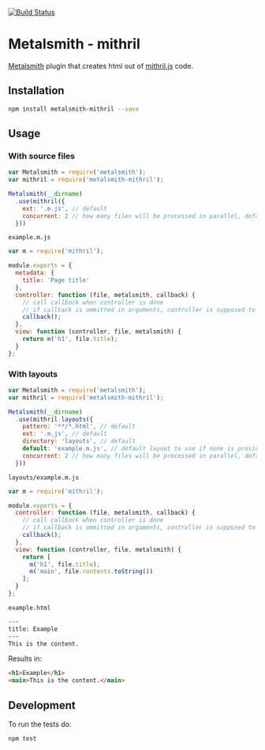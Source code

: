 [![Build Status](https://travis-ci.org/kopa-app/metalsmith-mithril.svg)](https://travis-ci.org/kopa-app/metalsmith-mithril)

# Metalsmith - mithril

[Metalsmith](http://www.metalsmith.io/) plugin that creates html out of [mithril.js](http://mithril.js.org/) code.

## Installation

```bash
npm install metalsmith-mithril --save
```

## Usage

### With source files

```javascript
var Metalsmith = require('metalsmith');
var mithril = require('metalsmith-mithril');

Metalsmith(__dirname)
  .use(mithril({
    ext: '.m.js', // default
    concurrent: 2 // how many files will be processed in parallel, default is none
  }))
```

`example.m.js`

```javascript
var m = require('mithril');

module.exports = {
  metadata: {
    title: 'Page title'
  },
  controller: function (file, metalsmith, callback) {
    // call callback when controller is done
    // if callback is ommitted in arguments, controller is supposed to be sync
    callback();
  },
  view: function (controller, file, metalsmith) {
    return m('h1', file.title);
  }
};
```

### With layouts

```javascript
var Metalsmith = require('metalsmith');
var mithril = require('metalsmith-mithril');

Metalsmith(__dirname)
  .use(mithril.layouts({
    pattern: '**/*.html', // default
    ext: '.m.js', // default
    directory: 'layouts', // default
    default: 'example.m.js', // default layout to use if none is provided
    concurrent: 2 // how many files will be processed in parallel, default is none
  }))
```

`layouts/example.m.js`

```javascript
var m = require('mithril');

module.exports = {
  controller: function (file, metalsmith, callback) {
    // call callback when controller is done
    // if callback is ommitted in arguments, controller is supposed to be sync
    callback();
  },
  view: function (controller, file, metalsmith) {
    return [
      m('h1', file.title),
      m('main', file.contents.toString())
    ];
  }
};
```

`example.html`


```html
---
title: Example
---
This is the content.
```

Results in:

```html
<h1>Example</h1>
<main>This is the content.</main>
```

## Development

To run the tests do:

```bash
npm test
```
